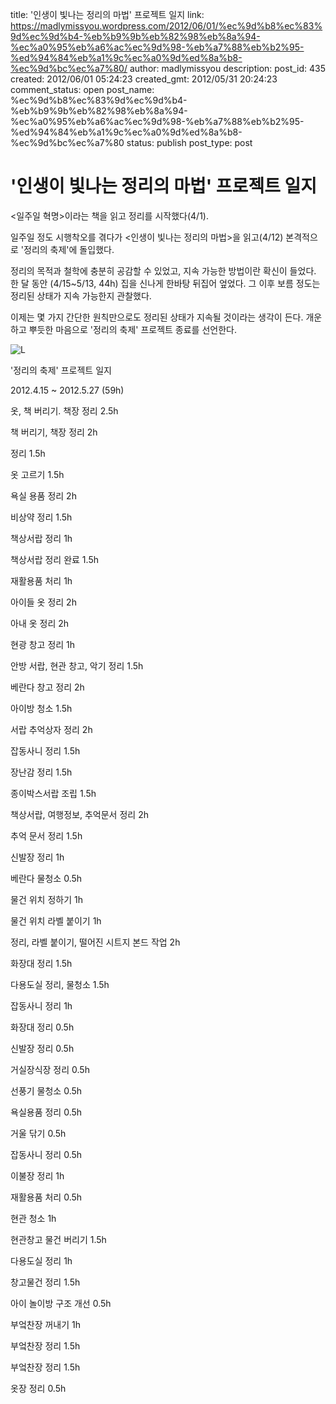 title: '인생이 빛나는 정리의 마법' 프로젝트 일지
link: https://madlymissyou.wordpress.com/2012/06/01/%ec%9d%b8%ec%83%9d%ec%9d%b4-%eb%b9%9b%eb%82%98%eb%8a%94-%ec%a0%95%eb%a6%ac%ec%9d%98-%eb%a7%88%eb%b2%95-%ed%94%84%eb%a1%9c%ec%a0%9d%ed%8a%b8-%ec%9d%bc%ec%a7%80/
author: madlymissyou
description: 
post_id: 435
created: 2012/06/01 05:24:23
created_gmt: 2012/05/31 20:24:23
comment_status: open
post_name: %ec%9d%b8%ec%83%9d%ec%9d%b4-%eb%b9%9b%eb%82%98%eb%8a%94-%ec%a0%95%eb%a6%ac%ec%9d%98-%eb%a7%88%eb%b2%95-%ed%94%84%eb%a1%9c%ec%a0%9d%ed%8a%b8-%ec%9d%bc%ec%a7%80
status: publish
post_type: post

# '인생이 빛나는 정리의 마법' 프로젝트 일지

<일주일 혁명>이라는 책을 읽고 정리를 시작했다(4/1).

일주일 정도 시행착오를 겪다가 <인생이 빛나는 정리의 마법>을 읽고(4/12) 본격적으로 '정리의 축제'에 돌입했다.

정리의 목적과 철학에 충분히 공감할 수 있었고, 지속 가능한 방법이란 확신이 들었다. 한 달 동안 (4/15~5/13, 44h) 집을 신나게 한바탕 뒤집어 엎었다. 그 이후 보름 정도는 정리된 상태가 지속 가능한지 관찰했다.

이제는 몇 가지 간단한 원칙만으로도 정리된 상태가 지속될 것이라는 생각이 든다. 개운하고 뿌듯한 마음으로 '정리의 축제' 프로젝트 종료를 선언한다.

![L](http://madlymissyou.files.wordpress.com/2014/05/l.jpg)

'정리의 축제' 프로젝트 일지

2012.4.15 ~ 2012.5.27 (59h)

옷, 책 버리기. 책장 정리 2.5h

책 버리기, 책장 정리 2h

정리 1.5h

옷 고르기 1.5h

욕실 용품 정리 2h

비상약 정리 1.5h

책상서랍 정리 1h

책상서랍 정리 완료 1.5h

재활용품 처리 1h

아이들 옷 정리 2h

아내 옷 정리 2h

현광 창고 정리 1h

안방 서랍, 현관 창고, 악기 정리 1.5h

베란다 창고 정리 2h

아이방 청소 1.5h

서랍 추억상자 정리 2h

잡동사니 정리 1.5h

장난감 정리 1.5h

종이박스서랍 조립 1.5h

책상서랍, 여행정보, 추억문서 정리 2h

추억 문서 정리 1.5h

신발장 정리 1h

베란다 물청소 0.5h

물건 위치 정하기 1h

물건 위치 라벨 붙이기 1h

정리, 라벨 붙이기, 떨어진 시트지 본드 작업 2h

화장대 정리 1.5h

다용도실 정리, 물청소 1.5h

잡동사니 정리 1h

화장대 정리 0.5h

신발장 정리 0.5h

거실장식장 정리 0.5h

선풍기 물청소 0.5h

욕실용품 정리 0.5h

거울 닦기 0.5h

잡동사니 정리 0.5h

이불장 정리 1h

재활용품 처리 0.5h

현관 청소 1h

현관창고 물건 버리기 1.5h

다용도실 정리 1h

창고물건 정리 1.5h

아이 놀이방 구조 개선 0.5h

부엌찬장 꺼내기 1h

부엌찬장 정리 1.5h

부엌찬장 정리 1.5h

옷장 정리 0.5h